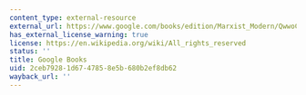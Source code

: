 ```yaml
---
content_type: external-resource
external_url: https://www.google.com/books/edition/Marxist_Modern/QwwoCrKPvfwC?hl=en&gbpv=1
has_external_license_warning: true
license: https://en.wikipedia.org/wiki/All_rights_reserved
status: ''
title: Google Books
uid: 2ceb7928-1d67-4785-8e5b-680b2ef8db62
wayback_url: ''
---
```

